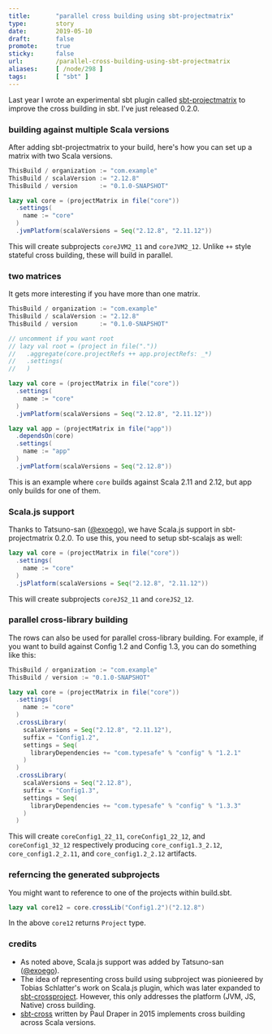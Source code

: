 ```yaml
---
title:       "parallel cross building using sbt-projectmatrix"
type:        story
date:        2019-05-10
draft:       false
promote:     true
sticky:      false
url:         /parallel-cross-building-using-sbt-projectmatrix
aliases:     [ /node/298 ]
tags:        [ "sbt" ]
---
```


Last year I wrote an experimental sbt plugin called [sbt-projectmatrix](https://github.com/sbt/sbt-projectmatrix/) to improve the cross building in sbt. I've just released 0.2.0.

### building against multiple Scala versions

After adding sbt-projectmatrix to your build, here's how you can set up a matrix with two Scala versions.

```scala
ThisBuild / organization := "com.example"
ThisBuild / scalaVersion := "2.12.8"
ThisBuild / version      := "0.1.0-SNAPSHOT"

lazy val core = (projectMatrix in file("core"))
  .settings(
    name := "core"
  )
  .jvmPlatform(scalaVersions = Seq("2.12.8", "2.11.12"))
```

This will create subprojects `coreJVM2_11` and `coreJVM2_12`.
Unlike `++` style stateful cross building, these will build in parallel.

### two matrices

It gets more interesting if you have more than one matrix.

```scala
ThisBuild / organization := "com.example"
ThisBuild / scalaVersion := "2.12.8"
ThisBuild / version      := "0.1.0-SNAPSHOT"

// uncomment if you want root
// lazy val root = (project in file("."))
//   .aggregate(core.projectRefs ++ app.projectRefs: _*)
//   .settings(
//   )

lazy val core = (projectMatrix in file("core"))
  .settings(
    name := "core"
  )
  .jvmPlatform(scalaVersions = Seq("2.12.8", "2.11.12"))

lazy val app = (projectMatrix in file("app"))
  .dependsOn(core)
  .settings(
    name := "app"
  )
  .jvmPlatform(scalaVersions = Seq("2.12.8"))
```

This is an example where `core` builds against Scala 2.11 and 2.12, but app only builds for one of them.

### Scala.js support

Thanks to Tatsuno-san ([@exoego](https://github.com/exoego)), we have Scala.js support in sbt-projectmatrix 0.2.0.
To use this, you need to setup sbt-scalajs as well:

```scala
lazy val core = (projectMatrix in file("core"))
  .settings(
    name := "core"
  )
  .jsPlatform(scalaVersions = Seq("2.12.8", "2.11.12"))
```

This will create subprojects `coreJS2_11` and `coreJS2_12`.

### parallel cross-library building

The rows can also be used for parallel cross-library building.
For example, if you want to build against Config 1.2 and Config 1.3, you can do something like this:

```scala
ThisBuild / organization := "com.example"
ThisBuild / version := "0.1.0-SNAPSHOT"

lazy val core = (projectMatrix in file("core"))
  .settings(
    name := "core"
  )
  .crossLibrary(
    scalaVersions = Seq("2.12.8", "2.11.12"),
    suffix = "Config1.2",
    settings = Seq(
      libraryDependencies += "com.typesafe" % "config" % "1.2.1"
    )
  )
  .crossLibrary(
    scalaVersions = Seq("2.12.8"),
    suffix = "Config1.3",
    settings = Seq(
      libraryDependencies += "com.typesafe" % "config" % "1.3.3"
    )
  )
```

This will create `coreConfig1_22_11`, `coreConfig1_22_12`, and `coreConfig1_32_12` respectively producing `core_config1.3_2.12`, `core_config1.2_2.11`, and `core_config1.2_2.12` artifacts.

### referncing the generated subprojects

You might want to reference to one of the projects within build.sbt.

```scala
lazy val core12 = core.crossLib("Config1.2")("2.12.8")
```

In the above `core12` returns `Project` type.

### credits

- As noted above, Scala.js support was added by Tatsuno-san ([@exoego](https://github.com/exoego)).
- The idea of representing cross build using subproject was pionieered by Tobias Schlatter's work on Scala.js plugin, which was later expanded to [ sbt-crossproject](https://github.com/portable-scala/sbt-crossproject). However, this only addresses the platform (JVM, JS, Native) cross building.
- [sbt-cross](https://github.com/lucidsoftware/sbt-cross) written by Paul Draper in 2015 implements cross building across Scala versions.
